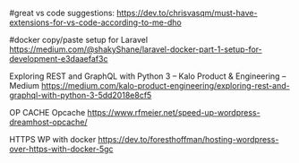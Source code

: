#great vs code suggestions:
https://dev.to/chrisvasqm/must-have-extensions-for-vs-code-according-to-me-dho


#docker copy/paste setup for Laravel
https://medium.com/@shakyShane/laravel-docker-part-1-setup-for-development-e3daaefaf3c


Exploring REST and GraphQL with Python 3 – Kalo Product & Engineering – Medium
https://medium.com/kalo-product-engineering/exploring-rest-and-graphql-with-python-3-5dd2018e8cf5

OP CACHE
Opcache https://www.rfmeier.net/speed-up-wordpress-dreamhost-opcache/

HTTPS WP with docker
https://dev.to/foresthoffman/hosting-wordpress-over-https-with-docker-5gc
